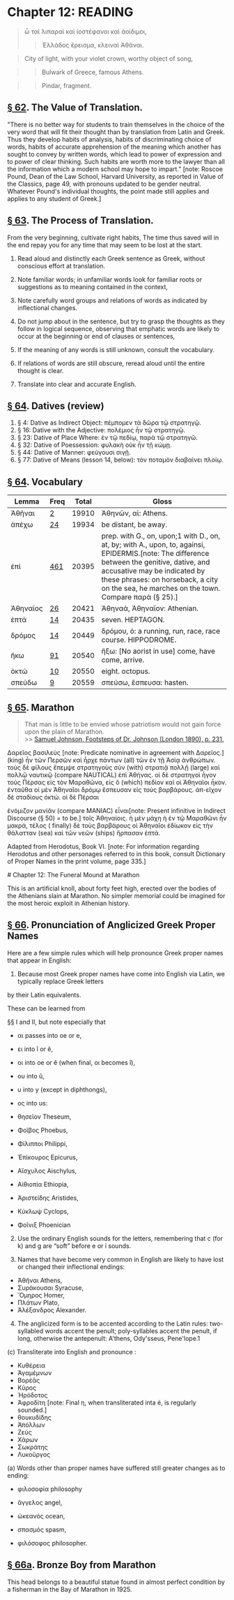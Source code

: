 # Chapter 12: READING 


> ὦ ταὶ λιπαραὶ καὶ ἰοστέφανοι καὶ ἀοίδιμοι,
>> Ἑλλάδος ἔρεισμα, κλειναὶ Ἀθᾶναι.

> City of light, with your violet crown, worthy object of song,

>> Bulwark of Greece, famous Athens.

>> Pindar, fragment.





## [§ 62](#para62). The Value of Translation.


"There is no better way
for students to train themselves in the choice of the very
word that will fit their thought than by translation from
Latin and Greek. Thus they develop habits of analysis,
habits of discriminating choice of words, habits of accurate
apprehension of the meaning which another has sought to
convey by written words, which lead to power of expression
and to power of clear thinking. Such habits are worth
more to the lawyer than all the information which a modern
school may hope to impart.” [note: Roscoe Pound, Dean of the Law School, Harvard University, as reported
in Value of the Classics, page 49, with pronouns updated to be gender neutral. Whatever Pound's individual thoughts, the point made still applies and applies to any student of Greek.]

## [§ 63](#para63). The Process of Translation.


From the very beginning, cultivate right habits, The time thus saved will in
the end repay you for any time that may seem to be lost
at the start.



1. Read aloud and distinctly each Greek sentence as Greek, without conscious effort at translation.

2. Note familiar words; in unfamiliar words look for familiar roots or suggestions as to meaning contained in the context,


<pb n="37"/>

3. Note carefully word groups and relations of words as indicated by inflectional changes.

4. Do not jump about in the sentence, but try to grasp the thoughts as they follow in logical sequence, observing that emphatic words are likely to occur at the beginning or end of clauses or sentences, 

5. If the meaning of any words is still unknown, consult the vocabulary.

6. If relations of words are still obscure, reread aloud until the entire thought is clear.

7. Translate into clear and accurate English.



## [§ 64](#para64). Datives (review)

1. § 4: Dative as Indirect Object:  πέμπομεν τὰ δῶρα τῷ στρατηγῷ.
2. § 16: Dative with the Adjective: πολέμιος ἦν τῷ στρατηγῷ.
3. § 23: Dative of Place Where: ἐν τῷ πεδίῳ, παρὰ τῷ στρατηγῶ.
4. § 32: Dative of Poessession: φυλακὴ οὐκ ἦν τῇ κώμῃ.
5. § 44: Dative of Manner: φεύγουσι σιγῇ.
6. § 77: Dative of Means (lesson 14, below): τὸν ποταμὸν διαβαίνει πλοίῳ.



## [§ 64](#para64). Vocabulary
| Lemma | Freq | Total | Gloss |
| --- | --- | --- | -- |
| Ἀθῆναι | [2](https://github.com/gregorycrane/CrosbySchaeffer2.0/tree/main/chaps/vocpassages/0032-006/Ἀθῆναι.md) | 19910 | Ἀθηνῶν, αἱ: Athens.
| ἀπέχω | [24](https://github.com/gregorycrane/CrosbySchaeffer2.0/tree/main/chaps/vocpassages/0032-006/ἀπέχω.md) | 19934 | be distant, be away.
| ἐπί | [461](https://github.com/gregorycrane/CrosbySchaeffer2.0/tree/main/chaps/vocpassages/0032-006/ἐπί.md) | 20395 | prep. with G., on, upon;1 with D., on, at, by; with A., upon, to, againsi, EPIDERMIS.[note: The difference between the genitive, dative, and accusative may be indicated by these phrases: on horseback, a city on the sea, he marches on the town. Compare παρά (§ 25).]
| Ἀθηναῖος | [26](https://github.com/gregorycrane/CrosbySchaeffer2.0/tree/main/chaps/vocpassages/0032-006/Ἀθηναῖος.md) | 20421 | Ἀθηναά, Ἀθηναῖον: Athenian.
| ἑπτά | [14](https://github.com/gregorycrane/CrosbySchaeffer2.0/tree/main/chaps/vocpassages/0032-006/ἑπτά.md) | 20435 | seven. HEPTAGON.
| δρόμος | [14](https://github.com/gregorycrane/CrosbySchaeffer2.0/tree/main/chaps/vocpassages/0032-006/δρόμος.md) | 20449 | δρόμου, ὁ: a running, run, race, race course. HIPPODROME.
| ἥκω | [91](https://github.com/gregorycrane/CrosbySchaeffer2.0/tree/main/chaps/vocpassages/0032-006/ἥκω.md) | 20540 | ἥξω: [No aorist in use] come, have come, arrive.
| ὀκτώ | [10](https://github.com/gregorycrane/CrosbySchaeffer2.0/tree/main/chaps/vocpassages/0032-006/ὀκτώ.md) | 20550 | eight. octopus.
| σπεύδω | [9](https://github.com/gregorycrane/CrosbySchaeffer2.0/tree/main/chaps/vocpassages/0032-006/σπεύδω.md) | 20559 | σπεύσω, ἔσπευσα: hasten.


## [§ 65](#para65). Marathon



 >  That man is little to be envied whose patriotism would not gain force upon the plain of Marathon.<br/>>> [Samuel Johnson, Footsteps of Dr. Johnson (London 1890), p. 231.](https://en.wikisource.org/wiki/Page:Footsteps_of_Dr._Johnson.djvu/295)




Δαρεῖος βασιλεὺς [note: Predicate nominative in agreement with Δαρεῖος.] (king) ἦν τῶν Περσῶν καὶ ἦρχε πάντων
(all) τῶν ἐν τῇ Ἀσίᾳ ἀνθρώπων. τοὺς δὲ φίλους ἔπεμψε
στρατηγοὺς σὺν (with) στρατιᾷ πολλῇ (large) καὶ πολλῷ ναυτικῷ (compare NAUTICAL) ἐπὶ Ἀθήνας. οἱ δὲ στρατηγοὶ ἦγον
τοὺς Πέρσας εἰς τὸν Μαραθῶνα, εἰς ὃ (which) πεδίον καὶ οἱ
Ἀθηναῖοι ἧκον. ἐνταῦθα οἱ μὲν Ἀθηναῖοι δρόμῳ ἔσπευσαν εἰς
τοὺς βαρβάρους. ἀπ-εῖχον δὲ σταδίους ὀκτώ. οἱ δὲ Πέρσαι



ἐνόμιζον μανίᾶν (compare MANIAC) εἶναι[note: Present infinitive in Indirect Discourse (§ 50) = to be.] τοῖς Ἀθηναίοις.
ἡ μὲν μάχη ἡ ἐν τῷ Μαραθῶνι ἦν μακρά, τέλος ( finally) δὲ
τοὺς βαρβάρους οἱ Ἀθηναῖοι ἐδίωκον εἰς τὴν θάλατταν (sea)
καὶ τῶν νεῶν (ships) ἥρπασαν ἑπτά.



Adapted from Herodotus, Book VI.
<pb n="38"/>
[note: For information regarding Herodotus and other personages referred to in
this book, consult Dictionary of Proper Names in the print volume, page 335.]

<div type="textpart" subtype="para" n="65a">
# Chapter 12: The Funeral Mound at Marathon




This is an artificial knoll, about forty feet high, erected over the bodies of
the Athenians slain at Marathon. No simpler memorial could be imagined
for the most heroic exploit in Athenian history.

## [§ 66](#para66). Pronunciation of Anglicized Greek Proper Names


Here are a few simple rules which will help pronounce Greek proper names that appear in English:



1. Because most Greek proper names have come into English via Latin, we typically replace Greek letters


<pb n="39"/>
by their Latin equivalents.





These can be learned from

§§ I and II, but note especially that


- αι passes into oe or e, 
- ει into î or ê, 
- οι into oe or ê (when final, οι becomes î), 
- ου into û, 
- υ into y (except in diphthongs), 
- ος into us:





- θησεῖον Theseum, 
- Φοῖβος Phoebus,
- Φίλιπποι Philippi, 
- Ἐπίκουρος Epicurus,

- Αἴσχυλος Aischylus, 
- Αἰθιοπία Ethiopia, 
- Ἀριστείδης Aristides,
- Κύκλωψ Cyclops,

- Φοῖνιξ Phoenician



2. Use the ordinary English sounds for the letters, remembering that c (for k) and g are “soft” before e or i sounds.



3. Names that have become  very common in English are likely to have lost or changed their inflectional endings:

- Ἀθῆναι Athens,  
- Συράκουσαι Syracuse, 
- Ὅμηρος Homer, 
- Πλάτων Plato, 
- Ἀλέξανδρος Alexander.







4. The anglicized form is to
be accented according to the
Latin rules: two-syllabled
words accent the penult; poly-syllables accent the penult, if
long, otherwise the antepenult:
A'thens, Ody'sseus, Pene'lope.1



(c) Transliterate into English and pronounce :

- Κυθέρεια 
- Ἀγαμέμνων 
- Βορέᾱς 
- Κῦρος
- Ἡρόδοτος 
- Ἀφροδίτη [note: Final η, when transliterated inta é, is regularly sounded.]
- θουκυδίδης 
- Ἀπόλλων
- Ζεύς 
- Χάρων 
- Σωκράτης 
- Λυκοῦργος

(a) Words other than proper names have suffered still greater changes as to ending:

- φιλοσοφία philosophy

- ἄγγελος angel, 
- ὠκεανός ocean,


- σπασμός spasm,

- φιλόσοφος philosopher.

<pb n="40"/>


## [§ 66a](#para66a). Bronze Boy from Marathon




This head belongs to a beautiful statue found in almost perfect condition by a fisherman in the Bay of Marathon in 1925.

